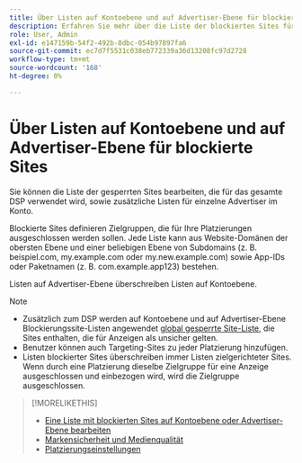 ```yaml
---
title: Über Listen auf Kontoebene und auf Advertiser-Ebene für blockierte Sites
description: Erfahren Sie mehr über die Liste der blockierten Sites für ein Konto oder einen Advertiser.
role: User, Admin
exl-id: e147159b-54f2-492b-8dbc-054b97897fa6
source-git-commit: ec7d7f5531c038eb772339a36d13208fc97d2728
workflow-type: tm+mt
source-wordcount: '168'
ht-degree: 0%

---
```


# Über Listen auf Kontoebene und auf Advertiser-Ebene für blockierte Sites

Sie können die Liste der gesperrten Sites bearbeiten, die für das gesamte DSP verwendet wird, sowie zusätzliche Listen für einzelne Advertiser im Konto.

Blockierte Sites definieren Zielgruppen, die für Ihre Platzierungen ausgeschlossen werden sollen. Jede Liste kann aus Website-Domänen der obersten Ebene und einer beliebigen Ebene von Subdomains (z. B. beispiel.com, my.example.com oder my.new.example.com) sowie App-IDs oder Paketnamen (z. B. com.example.app123) bestehen.

Listen auf Advertiser-Ebene überschreiben Listen auf Kontoebene.

>[!NOTE]
>
>* Zusätzlich zum DSP werden auf Kontoebene und auf Advertiser-Ebene Blockierungssite-Listen angewendet [global gesperrte Site-Liste](/help/dsp/introduction/features/brand-safety-media-quality.md#global-blocked-sites), die Sites enthalten, die für Anzeigen als unsicher gelten.
>* Benutzer können auch Targeting-Sites zu jeder Platzierung hinzufügen.
>* Listen blockierter Sites überschreiben immer Listen zielgerichteter Sites. Wenn durch eine Platzierung dieselbe Zielgruppe für eine Anzeige ausgeschlossen und einbezogen wird, wird die Zielgruppe ausgeschlossen.

>[!MORELIKETHIS]
>
>* [Eine Liste mit blockierten Sites auf Kontoebene oder Advertiser-Ebene bearbeiten](/help/dsp/admin/blocked-sites-list-edit.md)
>* [Markensicherheit und Medienqualität](/help/dsp/introduction/features/brand-safety-media-quality.md)
>* [Platzierungseinstellungen](/help/dsp/campaign-management/placements/placement-settings.md)
